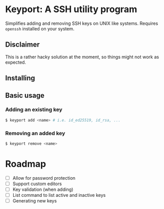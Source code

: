 # Keyport: A SSH utility program
Simplifies adding and removing SSH keys on UNIX like systems.
Requires `openssh` installed on your system.

## Disclaimer
This is a rather hacky solution at the moment, so things might not work as expected.

## Installing

## Basic usage
### Adding an existing key
```bash
$ keyport add <name> # i.e. id_ed25519, id_rsa, ...
```

### Removing an added key
```bash
$ keyport remove <name>
```

# Roadmap
- [ ] Allow for password protection 
- [ ] Support custom editors
- [ ] Key validation (when adding)
- [ ] List command to list active and inactive keys
- [ ] Generating new keys
